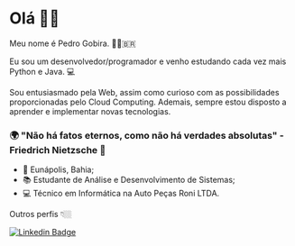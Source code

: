 # Olá 👋🏻

Meu nome é Pedro Gobira. 👨🏻‍🇧🇷

Eu sou um desenvolvedor/programador e venho estudando cada vez mais Python e Java. 💻

Sou entusiasmado pela Web, assim como curioso com as possibilidades proporcionadas pelo Cloud Computing. Ademais, sempre estou disposto a aprender e implementar novas tecnologias.

### 🌍 "Não há fatos eternos, como não há verdades absolutas" - Friedrich Nietzsche 🧠

- 📍 Eunápolis, Bahia;
- 📚 Estudante de Análise e Desenvolvimento de Sistemas;
- 💻 Técnico em Informática na Auto Peças Roni LTDA.

Outros perfis 👇🏼

[![Linkedin Badge](https://img.shields.io/badge/-LinkedIn-blue?style=flat-square&logo=Linkedin&logoColor=white&link=https://www.linkedin.com/in/pedro-gobira)](https://www.linkedin.com/in/pedro-gobira)
